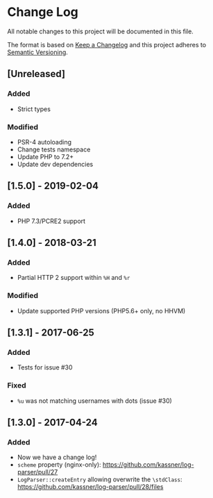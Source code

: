 # Change Log
All notable changes to this project will be documented in this file.

The format is based on [Keep a Changelog](http://keepachangelog.com/)
and this project adheres to [Semantic Versioning](http://semver.org/).

## [Unreleased]
### Added
- Strict types
### Modified
- PSR-4 autoloading
- Change tests namespace
- Update PHP to 7.2+
- Update dev dependencies

## [1.5.0] - 2019-02-04
### Added
- PHP 7.3/PCRE2 support

## [1.4.0] - 2018-03-21
### Added
- Partial HTTP 2 support within `%H` and `%r`
### Modified
- Update supported PHP versions (PHP5.6+ only, no HHVM)

## [1.3.1] - 2017-06-25
### Added
- Tests for issue #30
### Fixed
- `%u` was not matching usernames with dots (issue #30)

## [1.3.0] - 2017-04-24
### Added
- Now we have a change log!
- `scheme` property (nginx-only): https://github.com/kassner/log-parser/pull/27
- `LogParser::createEntry` allowing overwrite the `\stdClass`: https://github.com/kassner/log-parser/pull/28/files
